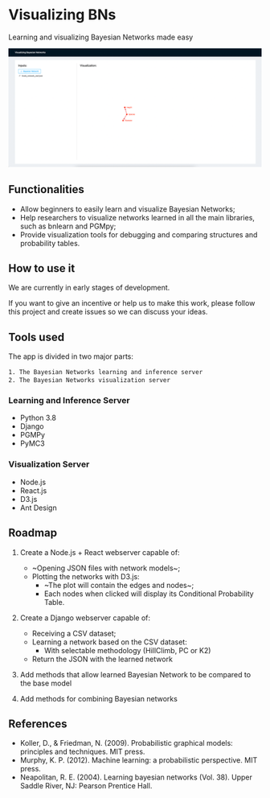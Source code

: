# Visualizing BNs

Learning and visualizing Bayesian Networks made easy

![image1](./images/img1.png)

## Functionalities

* Allow beginners to easily learn and visualize Bayesian Networks;
* Help researchers to visualize networks learned in all the main libraries, such as bnlearn and PGMpy;
* Provide visualization tools for debugging and comparing structures and probability tables.

## How to use it

We are currently in early stages of development.

If you want to give an incentive or help us to make this work, please follow this project and create issues so we can discuss your ideas.

## Tools used

The app is divided in two major parts:

    1. The Bayesian Networks learning and inference server
    2. The Bayesian Networks visualization server

### Learning and Inference Server

* Python 3.8
* Django
* PGMPy
* PyMC3

### Visualization Server

* Node.js
* React.js
* D3.js
* Ant Design

## Roadmap

1. Create a Node.js + React webserver capable of:
    * ~Opening JSON files with network models~;
    * Plotting the networks with D3.js:
        * ~The plot will contain the edges and nodes~;
        * Each nodes when clicked will display its Conditional Probability Table.

2. Create a Django webserver capable of:
    * Receiving a CSV dataset;
    * Learning a network based on the CSV dataset:
        * With selectable methodology (HillClimb, PC or K2)
    * Return the JSON with the learned network

3. Add methods that allow learned Bayesian Network to be compared to the base model

4. Add methods for combining Bayesian networks

## References

* Koller, D., & Friedman, N. (2009). Probabilistic graphical models: principles and techniques. MIT press.
* Murphy, K. P. (2012). Machine learning: a probabilistic perspective. MIT press.
* Neapolitan, R. E. (2004). Learning bayesian networks (Vol. 38). Upper Saddle River, NJ: Pearson Prentice Hall.
